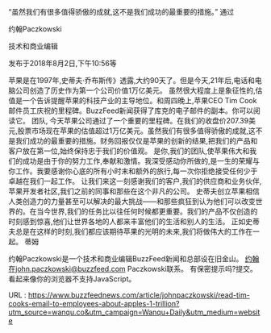 “虽然我们有很多值得骄傲的成就,这不是我们成功的最重要的措施。” 
 通过 
  
 约翰Paczkowski 
  
 技术和商业编辑 
  
 发布于2018年8月2日,下午10:56等 
  
  
 苹果是在1997年,史蒂夫·乔布斯传》透露,大约90天了。但是今天,21年后,电话和电脑公司创造了历史作为第一个公司价值1万亿美元。 
 虽然很大程度上是象征性的,估值是一个告诉提醒苹果的科技产业的主导地位。和周四晚上,苹果CEO Tim Cook邮件员工庆祝的里程碑。BuzzFeed新闻获得了库克的电子邮件的副本。你可以阅读它。 
 团队, 
 今天苹果公司通过了一个重要的里程碑。在我们的收盘价207.39美元,股票市场现在苹果的估值超过1万亿美元。虽然我们有很多值得骄傲的成就,这不是我们成功的最重要的措施。财务回报仅仅是苹果的创新的结果,把我们的产品和客户放在第一位,始终保持忠于我们的价值观。 
 是你,我们的团队,使苹果伟大和我们的成功是由于你的努力工作,奉献和激情。我深受感动你所做的,是一生的荣耀与你工作。我要感谢你心底的所有小时末和额外的旅行,每一次你拒绝接受任何少于卓越在我们一起工作。 
 让我们来这一刻感谢我们的客户,我们的供应商和业务伙伴,苹果开发者社区,我们之前的同事和那些在这个非凡的公司。 
 史蒂夫创立苹果相信人类创造力的力量甚至可以解决的最大挑战——和那些疯狂到认为他们可以改变世界的。在当今世界,我们的任务比以往任何时候都更重要。我们的产品不仅创造的时刻感到惊喜,他们让世界各地的人都来丰富他们的生活和别人的生活。 
 正如史蒂夫总是在这样的时刻,我们都应该期待苹果的光明的未来,我们将做伟大的工作在一起。 
 蒂姆 
  
 约翰Paczkowski是一个技术和商业编辑BuzzFeed新闻和总部设在旧金山。 
 约翰在john.paczkowski@buzzfeed.com Paczkowski联系。 
 有保密提示吗?提交。 
 看起来像你的浏览器不支持JavaScript。 
  
   
  URL : https://www.buzzfeednews.com/article/johnpaczkowski/read-tim-cooks-email-to-employees-about-apples-1-trillion?utm_source=wanqu.co&utm_campaign=Wanqu+Daily&utm_medium=website